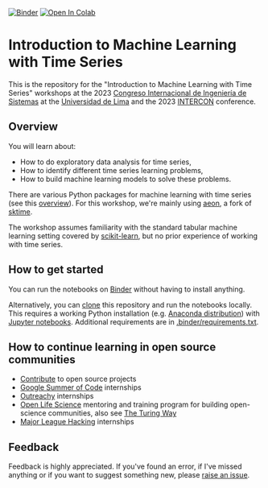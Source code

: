 [![Binder](https://mybinder.org/badge_logo.svg)](https://mybinder.org/v2/gh/mloning/intro-to-ml-with-time-series-workshop-2023/HEAD)
<a target="_blank" href="https://colab.research.google.com/github/mloning/intro-to-ml-with-time-series-workshop-2023">
  <img src="https://colab.research.google.com/assets/colab-badge.svg" alt="Open In Colab"/>
</a>

# Introduction to Machine Learning with Time Series

This is the repository for the "Introduction to Machine Learning with Time Series" workshops at the 2023 [Congreso Internacional de Ingeniería de Sistemas](https://ciis.ulima.edu.pe/) at the [Universidad de Lima](https://www.ulima.edu.pe/) and the 2023 [INTERCON](https://intercon.org.pe/) conference.

## Overview

You will learn about:

* How to do exploratory data analysis for time series,
* How to identify different time series learning problems,
* How to build machine learning models to solve these problems.

There are various Python packages for machine learning with time series (see this [overview](https://www.sktime.net/en/latest/related_software.html)). For this workshop, we're mainly using [aeon], a fork of [sktime]. 

The workshop assumes familiarity with the standard tabular machine learning setting covered by [scikit-learn], but no prior experience of working with time series.

[aeon]: https://github.com/aeon-toolkit/aeon
[sktime]: https://github.com/sktime/sktime
[scikit-learn]: https://scikit-learn.org/stable/

## How to get started

You can run the notebooks on [Binder] without having to install anything.

[Binder]: https://mybinder.org/v2/gh/mloning/intro-to-ml-with-time-series-workshop-2023/HEAD

Alternatively, you can [clone](https://help.github.com/en/github/creating-cloning-and-archiving-repositories/cloning-a-repository) this repository and run the notebooks locally. This requires a working Python installation (e.g. [Anaconda distribution](https://docs.anaconda.com/anaconda/install/)) with [Jupyter notebooks](https://jupyter.org/install). Additional requirements are in [.binder/requirements.txt](https://github.com/mloning/intro-to-ml-with-time-series-workshop-2023/blob/main/.binder/requirements.txt).

## How to continue learning in open source communities

* [Contribute](https://opensource.guide/how-to-contribute/) to open source projects
* [Google Summer of Code](https://summerofcode.withgoogle.com/) internships
* [Outreachy](https://www.outreachy.org/) internships
* [Open Life Science](https://openlifesci.org/) mentoring and training program for building open-science communities, also see [The Turing Way](https://the-turing-way.netlify.app/index.html)
* [Major League Hacking](https://mlh.io/) internships

## Feedback

Feedback is highly appreciated. If you've found an error, if I've missed anything or if you want to suggest something new, please [raise an issue](https://github.com/mloning/intro-to-ml-with-time-series-workshop-2023/issues/new/choose).


